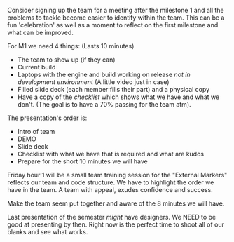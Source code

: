Consider signing up the team for a meeting after the milestone 1 and all the problems to tackle become easier to identify within the team. 
This can be a fun 'celebration' as well as a moment to reflect on the first milestone and what can be improved.

For M1 we need 4 things: (Lasts 10 minutes)
- The team to show up (if they can)
- Current build
- Laptops with the engine and build working on release *not in development environment* (A little video just in case)
- Filled slide deck (each member fills their part) and a physical copy
- Have a copy of the *checklist* which shows what we have and what we don't. (The goal is to have a 70% passing for the team atm).

The presentation's order is:
- Intro of team
- DEMO
- Slide deck
- Checklist with what we have that is required and what are kudos
- Prepare for the short 10 minutes we will have

Friday hour 1 will be a small team training session for the "External Markers" reflects our team and code structure. We have to highlight the order we have in the team. A team with appeal, exudes confidence and success.

Make the team seem put together and aware of the 8 minutes we will have.

Last presentation of the semester *might* have designers. We NEED to be good at presenting by then. Right now is the perfect time to shoot all of our blanks and see what works.